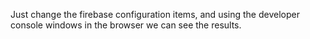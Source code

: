 Just change the firebase configuration items, and using the developer console windows in the browser we can see the results.
